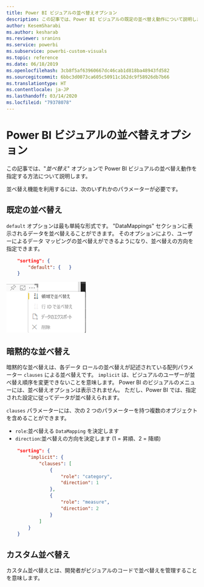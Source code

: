 ```yaml
---
title: Power BI ビジュアルの並べ替えオプション
description: この記事では、Power BI ビジュアルの既定の並べ替え動作について説明します。
author: KesemSharabi
ms.author: kesharab
ms.reviewer: sranins
ms.service: powerbi
ms.subservice: powerbi-custom-visuals
ms.topic: reference
ms.date: 06/18/2019
ms.openlocfilehash: 3cb8f5af63960667dc46cab1d818ba48943fd582
ms.sourcegitcommit: 6bbc3d0073ca605c50911c162dc9f58926db7b66
ms.translationtype: HT
ms.contentlocale: ja-JP
ms.lasthandoff: 03/14/2020
ms.locfileid: "79378078"
---
```

# <a name="sorting-options-for-power-bi-visuals"></a>Power BI ビジュアルの並べ替えオプション

この記事では、"*並べ替え*" オプションで Power BI ビジュアルの並べ替え動作を指定する方法について説明します。 

並べ替え機能を利用するには、次のいずれかのパラメーターが必要です。

## <a name="default-sorting"></a>既定の並べ替え

`default` オプションは最も単純な形式です。 "DataMappings" セクションに表示されるデータを並べ替えることができます。 そのオプションにより、ユーザーによるデータ マッピングの並べ替えができるようになり、並べ替えの方向を指定できます。

```json
    "sorting": {
        "default": {   }
    }
```

![コンテキスト メニューの並べ替えオプション](media/sort-options/sorting.png)

## <a name="implicit-sorting"></a>暗黙的な並べ替え

暗黙的な並べ替えは、各データ ロールの並べ替えが記述されている配列パラメーター `clauses` による並べ替えです。 `implicit` は、ビジュアルのユーザーが並べ替え順序を変更できないことを意味します。 Power BI のビジュアルのメニューには、並べ替えオプションは表示されません。 ただし、Power BI では、指定された設定に従ってデータが並べ替えられます。

`clauses` パラメーターには、次の 2 つのパラメーターを持つ複数のオブジェクトを含めることができます。

- `role`:並べ替える `DataMapping` を決定します
- `direction`:並べ替えの方向を決定します (1 = 昇順、2 = 降順)

```json
    "sorting": {
        "implicit": {
            "clauses": [
                {
                    "role": "category",
                    "direction": 1
                },
                {
                    "role": "measure",
                    "direction": 2
                }
            ]
        }
    }
```

## <a name="custom-sorting"></a>カスタム並べ替え

カスタム並べ替えとは、開発者がビジュアルのコードで並べ替えを管理することを意味します。
